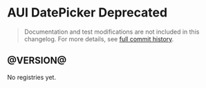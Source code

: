 # AUI DatePicker Deprecated

> Documentation and test modifications are not included in this changelog. For more details, see [full commit history](https://github.com/liferay/alloy-ui/commits/master-deprecated/src/aui-datepicker-deprecated).

## @VERSION@

No registries yet.
